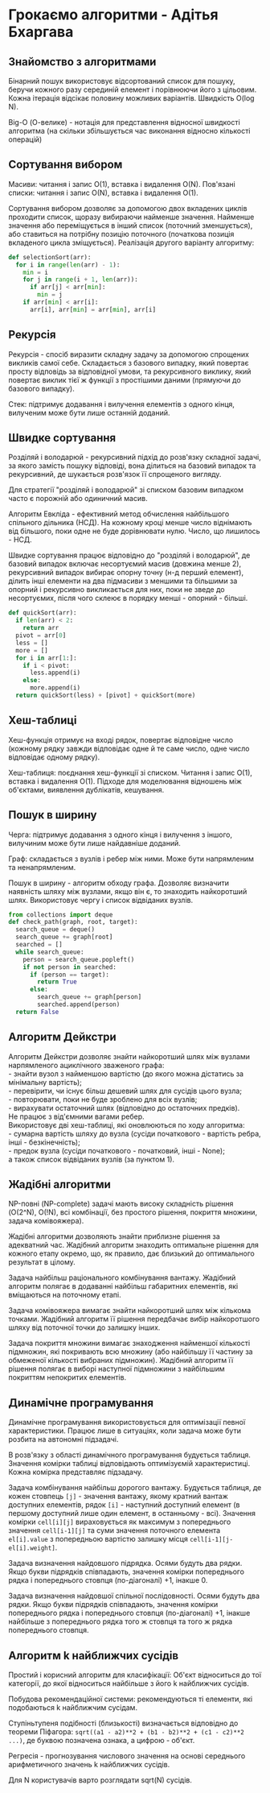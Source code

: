 # Грокаємо алгоритми - Адітья Бхаргава

## Знайомство з алгоритмами

Бінарний пошук використовує відсортований список для пошуку, беручи кожного разу серединій елемент і порівнюючи його з цільовим. Кожна ітерація відсікає половину можливих варіантів. Швидкість O(log N).

Big-O (О-велике) - нотація для представлення відносної швидкості алгоритма (на скільки збільшується час виконання відносно кількості операцій)

## Сортування вибором

Масиви: читання і запис O(1), вставка і видалення O(N). Пов'язані списки: читання і запис O(N), вставка і видалення O(1).

Сортування вибором дозволяє за допомогою двох вкладених циклів проходити список, щоразу вибираючи найменше значення. Найменше значення або переміщується в інший список (поточний зменшується), або ставиться на потрібну позицію поточного (початкова позиція вкладеного цикла зміщується). Реалізація другого варіанту алгоритму:

```py
def selectionSort(arr):
  for i in range(len(arr) - 1):
    min = i
    for j in range(i + 1, len(arr)):
      if arr[j] < arr[min]:
        min = j
    if arr[min] < arr[i]:
      arr[i], arr[min] = arr[min], arr[i]
```

## Рекурсія

Рекурсія - спосіб виразити складну задачу за допомогою спрощених викликів самої себе. Складається з базового випадку, який повертає просту відповідь за відповідної умови, та рекурсивного виклику, який повертає виклик тієї ж функції з простішими даними (прямуючи до базового випадку).

Стек: підтримує додавання і вилучення елементів з одного кінця, вилученим може бути лише останній доданий.

## Швидке сортування

Розділяй і володарюй - рекурсивний підхід до розв'язку складної задачі, за якого замість пошуку відповіді, вона ділиться на базовий випадок та рекурсивний, де шукається розв'язок її спрощеного вигляду.

Для стратегії "розділяй і володарюй" зі списком базовим випадком часто є порожній або одиничний масив.

Алгоритм Евкліда - ефективний метод обчислення найбільшого спільного дільника (НСД). На кожному кроці менше число віднімають від більшого, поки одне не буде дорівнювати нулю. Число, що лишилось - НСД.

Швидке сортування працює відповідно до "розділяй і володарюй", де базовий випадок включає несортуємий масив (довжина менше 2), рекурсивний випадок вибирає опорну точну (н-д перший елемент), ділить інші елементи на два підмасиви з меншими та більшими за опорний і рекурсивно викликається для них, поки не зведе до несортуємих, після чого склеює в порядку менші - опорний - більші.

```py
def quickSort(arr):
  if len(arr) < 2:
    return arr
  pivot = arr[0]
  less = []
  more = []
  for i in arr[1:]:
    if i < pivot:
      less.append(i)
    else:
      more.append(i)
  return quickSort(less) + [pivot] + quickSort(more)
```

## Хеш-таблиці

Хеш-функція отримує на вході рядок, повертає відповідне число (кожному рядку завжди відповідає одне й те саме число, одне число відповідає одному рядку).

Хеш-таблиця: поєднання хеш-функції зі списком. Читання і запис O(1), вставка і видалення O(1). Підходе для моделювання відношень між об'єктами, виявлення дублікатів, кешування.

## Пошук в ширину

Черга: підтримує додавання з одного кінця і вилучення з іншого, вилучиним може бути лише найдавніше доданий.

Граф: складається з вузлів і ребер між ними. Може бути напрямленим та ненапрямленим.

Пошук в ширину - алгоритм обходу графа. Дозволяє визначити наявність шляху між вузлами, якщо він є, то знаходить найкоротший шлях. Використовує чергу і список відвіданих вузлів.

```py
from collections import deque
def check_path(graph, root, target):
  search_queue = deque()
  search_queue += graph[root]
  searched = []
  while search_queue:
    person = search_queue.popleft()
    if not person in searched:
      if (person == target):
        return True
      else:
        search_queue += graph[person]
        searched.append(person)
  return False
```

## Алгоритм Дейкстри

Алгоритм Дейкстри дозволяє знайти найкоротший шлях між вузлами нарпямленого ациклічного зваженого графа:  
\- знайти вузол з найменшою вартістю (до якого можна дістатись за мінімальну вартість);  
\- перевірити, чи існує більш дешевий шлях для сусідів цього вузла;  
\- повторювати, поки не буде зроблено для всіх вузлів;  
\- вирахувати остаточний шлях (відповідно до остаточних предків).  
Не працює з від'ємними вагами ребер.  
Використовує дві хеш-таблиці, які оновлюються по ходу алгоритма:  
\- сумарна вартість шляху до вузла (сусіди початкового - вартість ребра, інші - безкінечність);  
\- предок вузла (сусіди початкового - початковий, інші - None);  
а також список відвіданих вузлів (за пунктом 1).

## Жадібні алгоритми

NP-повні (NP-complete) задачі мають високу складність рішення (O(2^N), O(!N), всі комбінації, без простого рішення, покриття множини, задача комівояжера).

Жадібні алгоритми дозволяють знайти приблизне рішення за адекватний час. Жадібний алгоритм знаходить оптимальне рішення для кожного етапу окремо, що, як правило, дає близький до оптимального результат в цілому.

Задача найбільш раціонального комбінування вантажу. Жадібний алгоритм полягає в додаванні найбільш габаритних елементів, які вміщаються на поточному етапі.

Задача комівояжера вимагає знайти найкоротший шлях між кількома точками. Жадібний алгоритм її рішення передбачає вибір найкоротшого шляху від поточної точки до залишку інших.

Задача покриття множини вимагає знаходження найменшої кількості підмножин, які покривають всю множину (або найбільшу її частину за обмеженої кількості вибраних підмножин). Жадібний алгоритм її рішення полягає в виборі наступної підмножини з найбільшим покриттям непокритих елементів.


## Динамічне програмування

Динамічне програмування використовується для оптимізації певної характеристики. Працює лише в ситуаціях, коли задача може бути розбита на автономні підзадачі.

В розв'язку з області динамічного програмування будується таблиця. Значення комірки таблиці відповідають оптимізуємій характеристиці. Кожна комірка представляє підзадачу.

Задача комбінування найбільш дорогого вантажу. Будується таблиця, де кожен стовпець `[j]` - значення вантажу, якому кратний вантаж доступних елементів, рядок `[i]` - наступний доступний елемент (в першому доступний лише один елемент, в останньому - всі). Значення комірки `cell[i][j]` вираховується як максимум з попереднього значення `cell[i-1][j]` та суми значення поточного елемента `el[i].value` з попередньою вартістю залишку місця `cell[i-1][j-el[i].weight]`.

Задача визначення найдовшого підрядка. Осями будуть два рядки. Якщо букви підрядків співпадають, значення комірки попереднього рядка і попереднього стовпця (по-діагоналі) +1, інакше 0.

Задача визначення найдовшої спільної послідовності. Осями будуть два рядки. Якщо букви підрядків співпадають, значення комірки попереднього рядка і попереднього стовпця (по-діагоналі) +1, інакше найбільше з попереднього рядка того ж стовпця та того ж рядка попереднього стовпця.

## Алгоритм k найближчих сусідів

Простий і корисний алгоритм для класифікації: Об'єкт відноситься до тої категорії, до якої відноситься найбільше з його k найближчих сусідів.

Побудова рекомендаційної системи: рекомендуються ті елементи, які подобаються k найближчим сусідам.

Ступіньтупеня подібності (близькості) визначається відповідно до теореми Піфагора: `sqrt((a1 - a2)**2 + (b1 - b2)**2 + (c1 - c2)**2 ...)`, де буквою позначена ознака, а цифрою - об'єкт.

Регресія - прогнозування числового значення на основі середнього арифметичного значень k найближчих сусідів.

Для N користувачів варто розглядати sqrt(N) сусідів.